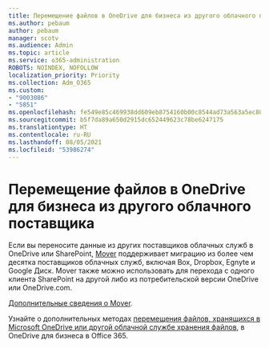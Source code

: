 ```yaml
---
title: Перемещение файлов в OneDrive для бизнеса из другого облачного поставщика
ms.author: pebaum
author: pebaum
manager: scotv
ms.audience: Admin
ms.topic: article
ms.service: o365-administration
ROBOTS: NOINDEX, NOFOLLOW
localization_priority: Priority
ms.collection: Adm_O365
ms.custom:
- "9003086"
- "5851"
ms.openlocfilehash: fe549e85c469938dd609eb8754160b00c8544ad73a563a5ec80a918ceec508c6
ms.sourcegitcommit: b5f7da89a650d2915dc652449623c78be6247175
ms.translationtype: HT
ms.contentlocale: ru-RU
ms.lasthandoff: 08/05/2021
ms.locfileid: "53986274"
---
```

# <a name="move-files-into-onedrive-for-business-from-another-cloud-provider"></a>Перемещение файлов в OneDrive для бизнеса из другого облачного поставщика

Если вы переносите данные из других поставщиков облачных служб в OneDrive или SharePoint, [Mover](https://go.microsoft.com/fwlink/?linkid=2132453) поддерживает миграцию из более чем десятка поставщиков облачных служб, включая Box, Dropbox, Egnyte и Google Диск. Mover также можно использовать для перехода с одного клиента SharePoint на другой либо из потребительской версии OneDrive или OneDrive.com.

[Дополнительные сведения о Mover](https://go.microsoft.com/fwlink/?linkid=2132453).

Узнайте о дополнительных методах [перемещения файлов, хранящихся в Microsoft OneDrive или другой облачной службе хранения файлов](https://support.microsoft.com/office/7fb28cad-7e25-451f-8b4b-2d1a71e5c0e9), в OneDrive для бизнеса в Office 365.
